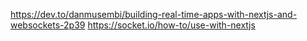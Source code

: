 https://dev.to/danmusembi/building-real-time-apps-with-nextjs-and-websockets-2p39
https://socket.io/how-to/use-with-nextjs